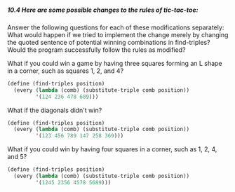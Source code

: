 ##### 10.4  Here are some possible changes to the rules of tic-tac-toe:

Answer the following questions for each of these modifications separately: What would happen if we tried to implement the change merely by changing the quoted sentence of potential winning combinations in find-triples? Would the program successfully follow the rules as modified?

What if you could win a game by having three squares forming an L shape in a corner, such as squares 1, 2, and 4?
```Scheme
(define (find-triples position)
  (every (lambda (comb) (substitute-triple comb position))
         '(124 236 478 689)))
```

What if the diagonals didn't win?
```Scheme
(define (find-triples position)
  (every (lambda (comb) (substitute-triple comb position))
         '(123 456 789 147 258 369)))
```

What if you could win by having four squares in a corner, such as 1, 2, 4, and 5?
```Scheme
(define (find-triples position)
  (every (lambda (comb) (substitute-triple comb position))
         '(1245 2356 4578 5689)))
```

